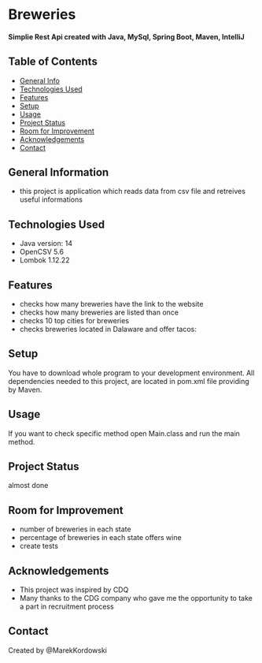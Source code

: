 # Breweries
#### Simplie Rest Api created with Java, MySql, Spring Boot, Maven, IntelliJ

## Table of Contents
* [General Info](#general-information)
* [Technologies Used](#technologies-used)
* [Features](#features)
* [Setup](#setup)
* [Usage](#usage)
* [Project Status](#project-status)
* [Room for Improvement](#room-for-improvement)
* [Acknowledgements](#acknowledgements)
* [Contact](#contact)

## General Information
- this project is application which reads data from csv file and retreives useful informations
## Technologies Used
* Java version: 14
* OpenCSV 5.6
* Lombok 1.12.22
## Features
- checks how many breweries have the link to the website
- checks how many breweries are listed than once
- checks 10 top cities for breweries
- checks breweries located in Dalaware and offer tacos:

## Setup
You have to download whole program to your development environment.
All dependencies needed to this project, are located in pom.xml file providing by Maven.

## Usage
If you want to check specific method open Main.class and run the main method.

## Project Status
almost done


## Room for Improvement
- number of breweries in each state
- percentage of breweries in each state offers wine
- create tests

## Acknowledgements
- This project was inspired by CDQ
- Many thanks to the CDG company who gave me the opportunity to take a part in recruitment process

## Contact
Created by @MarekKordowski
